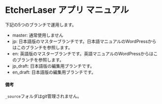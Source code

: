 # EtcherLaser アプリ マニュアル

下記の5つのブランチで運用します。

- master: 通常使用しません
- jp: 日本語版のマスターブランチです。日本語マニュアルのWordPressからはこのブランチを参照します。
- en: 英語版のマスターブランチです。英語マニュアルのWordPressからはこのブランチを参照します。
- jp_draft: 日本語版の編集用ブランチです。
- en_draft: 日本語版の編集用ブランチです。

#### 備考

`_source`フォルダはgit管理されません。
